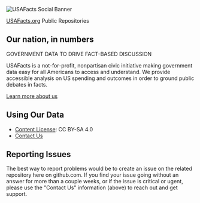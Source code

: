 ![USAFacts Social Banner](https://staticweb.usafacts.org/media/images/White_house.width-1600.jpg)

[USAFacts.org](https://usafacts.org) Public Repositories

## Our nation, in numbers
GOVERNMENT DATA TO DRIVE FACT-BASED DISCUSSION

USAFacts is a not-for-profit, nonpartisan civic initiative making government data easy for all Americans to access and understand.
We provide accessible analysis on US spending and outcomes in order to ground public debates in facts.

[Learn more about us](https://usafacts.org/about-usafacts/)

## Using Our Data

- [Content License](https://usafacts.org/terms-and-conditions/#:~:text=regarding%20government%20activities.-,Original%20Content,-The%20particular%20way): CC BY-SA 4.0
- [Contact Us](https://usafacts.org/privacy-policy/#:~:text=use%20this%20Site.-,Contact%20Information,-To%20ask%20questions)

## Reporting Issues

The best way to report problems would be to create an issue on the related repository here on github.com.
If you find your issue going without an answer for more than a couple weeks, or if the issue is critical or ugent,
please use the "Contact Us" information (above) to reach out and get support.
